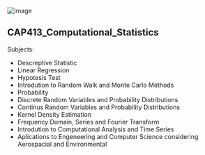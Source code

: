 
![image](https://user-images.githubusercontent.com/75332447/165118788-f7277abc-ec7c-459f-9e0e-b12aa4c8df8a.png)

## CAP413_Computational_Statistics



Subjects:

* Descreptive Statistic
* Linear Regression
* Hypotesis Test
* Introdution to Random Walk and Monte Carlo Methods
* Probability
* Discrete Random Variables and Probability Distributions
* Continus Random Variables and Probability Distributions
* Kernel Density Estimation
* Frequency Domain, Series and Fourier Transform
* Introdution to Computational Analysis and Time Series
* Aplications to Engeneering and Computer Science considering Aerospacial and Environmental


